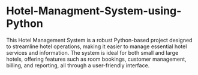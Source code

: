 # Hotel-Managment-System-using-Python
This Hotel Management System is a robust Python-based project designed to streamline hotel operations, making it easier to manage essential hotel services and information. The system is ideal for both small and large hotels, offering features such as room bookings, customer management, billing, and reporting, all through a user-friendly interface.
